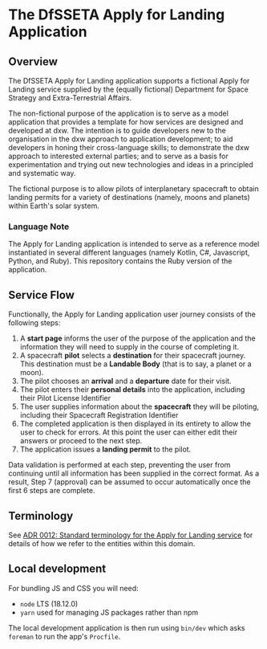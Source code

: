 # The DfSSETA Apply for Landing Application

## Overview

The DfSSETA Apply for Landing application supports a fictional Apply for Landing service supplied by the (equally fictional) Department for Space Strategy and Extra-Terrestrial Affairs.

The non-fictional purpose of the application is to serve as a model application that provides a template for how services are designed and developed at dxw. The intention is to guide developers new to the organisation in the dxw approach to application development; to aid developers in honing their cross-language skills; to demonstrate the dxw approach to interested external parties; and to serve as a basis for experimentation and trying out new technologies and ideas in a principled and systematic way.

The fictional purpose is to allow pilots of interplanetary spacecraft to obtain landing permits for a variety of destinations (namely, moons and planets) within Earth's solar system.

### Language Note

The Apply for Landing application is intended to serve as a reference model instantiated in several different languages (namely Kotlin, C#, Javascript, Python, and Ruby). This repository contains the Ruby version of the application.

## Service Flow

Functionally, the Apply for Landing application user journey consists of the following steps:

1. A **start page** informs the user of the purpose of the application and the information they will need to supply in the course of completing it.
2. A spacecraft **pilot** selects a **destination** for their spacecraft journey. This destination must be a **Landable Body** (that is to say, a planet or a moon).
3. The pilot chooses an **arrival** and a **departure** date for their visit.
4. The pilot enters their **personal details** into the application, including their Pilot License Identifier
5. The user supplies information about the **spacecraft** they will be piloting, including their Spacecraft Registration Identifier
6. The completed application is then displayed in its entirety to allow the user to check for errors. At this point the user can either edit their answers or proceed to the next step.
7. The application issues a **landing permit** to the pilot.

Data validation is performed at each step, preventing the user from continuing until all information has been supplied in the correct format. As a result, Step 7 (approval) can be assumed to occur automatically once the first 6 steps are complete.

## Terminology

See [ADR 0012: Standard terminology for the Apply for Landing service](./doc/architecture/decisions/0012-standard-terminology.md-standard-terminology.md) for details of how we refer to the entities within this domain.

## Local development

For bundling JS and CSS you will need:

- `node` LTS (18.12.0)
- `yarn` used for managing JS packages rather than npm

The local development application is then run using `bin/dev` which asks `foreman` to run the app's `Procfile`.
